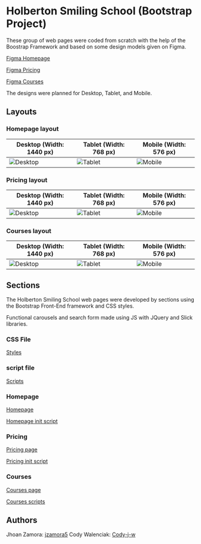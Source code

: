 # Holberton Smiling School (Bootstrap Project)

These group of web pages were coded from scratch with the help of the Boostrap Framework and based on some design models given on Figma.

[Figma Homepage](https://www.figma.com/file/QYQqMYbdpAHL5xTclwJKSI/Homepage)

[Figma Pricing](https://www.figma.com/file/KLAI53jdYpfFNEy0O79ymB/Pricing)

[Figma Courses](https://www.figma.com/file/ivg3abH1HLmMayBgjGg1Qf/Courses)

The designs were planned for Desktop, Tablet, and Mobile.

## Layouts

### Homepage layout

| **Desktop (Width: 1440 px)**                              | **Tablet (Width: 768 px)**                              | **Mobile (Width: 576 px)**                              |
| --------------------------------------------------------- | ------------------------------------------------------- | ------------------------------------------------------- |
| ![Desktop](https://i.ibb.co/pKGgC0J/Homepage-Desktop.png) | ![Tablet](https://i.ibb.co/6XBLwf9/Homepage-Tablet.png) | ![Mobile](https://i.ibb.co/NVBK21F/Homepage-Mobile.png) |

### Pricing layout

| **Desktop (Width: 1440 px)**                             | **Tablet (Width: 768 px)**                             | **Mobile (Width: 576 px)**                             |
| -------------------------------------------------------- | ------------------------------------------------------ | ------------------------------------------------------ |
| ![Desktop](https://i.ibb.co/RvSJ2YS/Pricing-Desktop.png) | ![Tablet](https://i.ibb.co/Gkvsf0Y/Pricing-Tablet.png) | ![Mobile](https://i.ibb.co/6RwmYck/Pricing-Mobile.png) |

### Courses layout

| **Desktop (Width: 1440 px)**                             | **Tablet (Width: 768 px)**                             | **Mobile (Width: 576 px)**                             |
| -------------------------------------------------------- | ------------------------------------------------------ | ------------------------------------------------------ |
| ![Desktop](https://i.ibb.co/y51S3HX/Courses-Desktop.png) | ![Tablet](https://i.ibb.co/28qK1g0/Courses-Tablet.png) | ![Mobile](https://i.ibb.co/f8zNgkx/Courses-Mobile.png) |

## Sections

The Holberton Smiling School web pages were developed by sections using the Bootstrap Front-End framework and CSS styles.

Functional carousels and search form made using JS with JQuery and Slick libraries.

### CSS File

[Styles](https://github.com/jzamora5/holberton-smiling-school/blob/master/styles.css)

### script file

[Scripts](https://github.com/Cody-j-w/atlas-smiling-school-javascript/blob/master/scripts.js)

### Homepage

[Homepage](https://github.com/Cody-j-w/atlas-smiling-school-javascript/blob/master/homepage.html)

[Homepage init script](https://github.com/Cody-j-w/atlas-smiling-school-javascript/blob/master/homepage.js)

### Pricing

[Pricing page](https://github.com/Cody-j-w/atlas-smiling-school-javascript/blob/master/pricing.html)

[Pricing init script](https://github.com/Cody-j-w/atlas-smiling-school-javascript/blob/master/pricing.js)

### Courses

[Courses page](https://github.com/Cody-j-w/atlas-smiling-school-javascript/blob/master/courses.html)

[Courses scripts](https://github.com/Cody-j-w/atlas-smiling-school-javascript/blob/master/courses.js)

## Authors

Jhoan Zamora: [jzamora5](https://github.com/jzamora5)
Cody Walenciak: [Cody-j-w](https://github.com/Cody-j-w)
